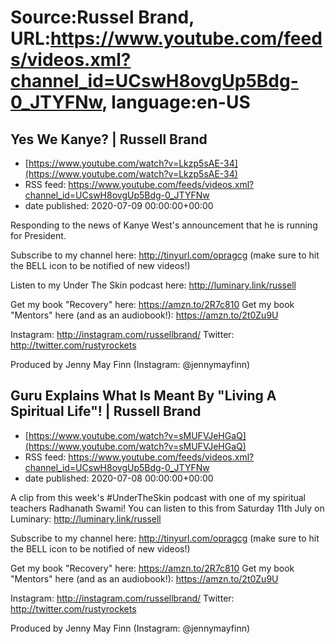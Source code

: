 # Source:Russel Brand, URL:https://www.youtube.com/feeds/videos.xml?channel_id=UCswH8ovgUp5Bdg-0_JTYFNw, language:en-US

## Yes We Kanye? | Russell Brand
 - [https://www.youtube.com/watch?v=Lkzp5sAE-34](https://www.youtube.com/watch?v=Lkzp5sAE-34)
 - RSS feed: https://www.youtube.com/feeds/videos.xml?channel_id=UCswH8ovgUp5Bdg-0_JTYFNw
 - date published: 2020-07-09 00:00:00+00:00

Responding to the news of Kanye West's announcement that he is running for President. 

Subscribe to my channel here: http://tinyurl.com/opragcg
(make sure to hit the BELL icon to be notified of new videos!)

Listen to my Under The Skin podcast here: 
http://luminary.link/russell

Get my book "Recovery" here: https://amzn.to/2R7c810
Get my book "Mentors" here (and as an audiobook!): https://amzn.to/2t0Zu9U

Instagram: http://instagram.com/russellbrand/
Twitter: http://twitter.com/rustyrockets

Produced by Jenny May Finn (Instagram: @jennymayfinn)

## Guru Explains What Is Meant By "Living A Spiritual Life"! | Russell Brand
 - [https://www.youtube.com/watch?v=sMUFVJeHGaQ](https://www.youtube.com/watch?v=sMUFVJeHGaQ)
 - RSS feed: https://www.youtube.com/feeds/videos.xml?channel_id=UCswH8ovgUp5Bdg-0_JTYFNw
 - date published: 2020-07-08 00:00:00+00:00

A clip from this week's #UnderTheSkin podcast with one of my spiritual teachers Radhanath Swami!
You can listen to this from Saturday 11th July on Luminary: http://luminary.link/russell

Subscribe to my channel here: http://tinyurl.com/opragcg
(make sure to hit the BELL icon to be notified of new videos!)

Get my book "Recovery" here: https://amzn.to/2R7c810
Get my book "Mentors" here (and as an audiobook!): https://amzn.to/2t0Zu9U

Instagram: http://instagram.com/russellbrand/
Twitter: http://twitter.com/rustyrockets

Produced by Jenny May Finn (Instagram: @jennymayfinn)

